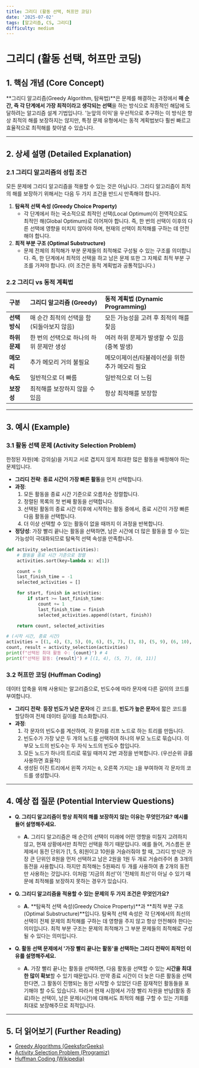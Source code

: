 ```yaml
---
title: 그리디 (활동 선택, 허프만 코딩)
date: '2025-07-02'
tags: [알고리즘, CS, 그리디]
difficulty: medium
---
```


# 그리디 (활동 선택, 허프만 코딩)

## 1. 핵심 개념 (Core Concept)

\*\*그리디 알고리즘(Greedy Algorithm, 탐욕법)\*\*은 문제를 해결하는 과정에서 **매 순간, 즉 각 단계에서 가장 최적이라고 생각되는 선택**을 하는 방식으로 최종적인 해답에 도달하려는 알고리즘 설계 기법입니다. '눈앞의 이익'을 우선적으로 추구하는 이 방식은 항상 최적의 해를 보장하지는 않지만, 특정 문제 유형에서는 동적 계획법보다 훨씬 빠르고 효율적으로 최적해를 찾아낼 수 있습니다.

______________________________________________________________________

## 2. 상세 설명 (Detailed Explanation)

### 2.1 그리디 알고리즘의 성립 조건

모든 문제에 그리디 알고리즘을 적용할 수 있는 것은 아닙니다. 그리디 알고리즘이 최적의 해를 보장하기 위해서는 다음 두 가지 조건을 반드시 만족해야 합니다.

1. **탐욕적 선택 속성 (Greedy Choice Property)**
   - 각 단계에서 하는 국소적으로 최적인 선택(Local Optimum)이 전역적으로도 최적인 해(Global Optimum)로 이어져야 합니다. 즉, 한 번의 선택이 이후의 다른 선택에 영향을 미치지 않아야 하며, 현재의 선택이 최적해를 구하는 데 안전해야 합니다.
1. **최적 부분 구조 (Optimal Substructure)**
   - 문제 전체의 최적해가 부분 문제들의 최적해로 구성될 수 있는 구조를 의미합니다. 즉, 한 단계에서 최적의 선택을 하고 남은 문제 또한 그 자체로 최적 부분 구조를 가져야 합니다. (이 조건은 동적 계획법과 공통적입니다.)

### 2.2 그리디 vs 동적 계획법

| 구분          | 그리디 알고리즘 (Greedy)                   | 동적 계획법 (Dynamic Programming)               |
| :------------ | :----------------------------------------- | :---------------------------------------------- |
| **선택 방식** | 매 순간 최적의 선택을 함 (되돌아보지 않음) | 모든 가능성을 고려 후 최적의 해를 찾음          |
| **하위 문제** | 한 번의 선택으로 하나의 하위 문제만 생성   | 여러 하위 문제가 발생할 수 있음 (중복 발생)     |
| **메모리**    | 추가 메모리 거의 불필요                    | 메모이제이션/타뷸레이션을 위한 추가 메모리 필요 |
| **속도**      | 일반적으로 더 빠름                         | 일반적으로 더 느림                              |
| **보장성**    | 최적해를 보장하지 않을 수 있음             | 항상 최적해를 보장함                            |

______________________________________________________________________

## 3. 예시 (Example)

### 3.1 활동 선택 문제 (Activity Selection Problem)

한정된 자원(예: 강의실)을 가지고 서로 겹치지 않게 최대한 많은 활동을 배정해야 하는 문제입니다.

- **그리디 전략**: **종료 시간이 가장 빠른 활동**을 먼저 선택합니다.
- **과정**:
  1. 모든 활동을 종료 시간 기준으로 오름차순 정렬합니다.
  1. 정렬된 목록의 첫 번째 활동을 선택합니다.
  1. 선택된 활동의 종료 시간 이후에 시작하는 활동 중에서, 종료 시간이 가장 빠른 다음 활동을 선택합니다.
  1. 더 이상 선택할 수 있는 활동이 없을 때까지 이 과정을 반복합니다.
- **정당성**: 가장 빨리 끝나는 활동을 선택하면, 남은 시간에 더 많은 활동을 할 수 있는 가능성이 극대화되므로 탐욕적 선택 속성을 만족합니다.

```python
def activity_selection(activities):
    # 활동을 종료 시간 기준으로 정렬
    activities.sort(key=lambda x: x[1])

    count = 0
    last_finish_time = -1
    selected_activities = []

    for start, finish in activities:
        if start >= last_finish_time:
            count += 1
            last_finish_time = finish
            selected_activities.append((start, finish))

    return count, selected_activities

# (시작 시간, 종료 시간)
activities = [(1, 4), (3, 5), (0, 6), (5, 7), (3, 8), (5, 9), (6, 10), (8, 11)]
count, result = activity_selection(activities)
print(f"선택된 최대 활동 수: {count}") # 4
print(f"선택된 활동: {result}") # [(1, 4), (5, 7), (8, 11)]
```

### 3.2 허프만 코딩 (Huffman Coding)

데이터 압축을 위해 사용되는 알고리즘으로, 빈도수에 따라 문자에 다른 길이의 코드를 부여합니다.

- **그리디 전략**: **등장 빈도가 낮은 문자**에 긴 코드를, **빈도가 높은 문자**에 짧은 코드를 할당하여 전체 데이터 길이를 최소화합니다.
- **과정**:
  1. 각 문자의 빈도수를 계산하여, 각 문자를 리프 노드로 하는 트리를 만듭니다.
  1. 빈도수가 가장 낮은 두 개의 노드를 선택하여 하나의 부모 노드로 묶습니다. 이 부모 노드의 빈도수는 두 자식 노드의 빈도수 합입니다.
  1. 모든 노드가 하나의 트리로 묶일 때까지 2번 과정을 반복합니다. (우선순위 큐를 사용하면 효율적)
  1. 생성된 이진 트리에서 왼쪽 가지는 `0`, 오른쪽 가지는 `1`을 부여하여 각 문자의 코드를 생성합니다.

______________________________________________________________________

## 4. 예상    접 질문 (Potential Interview Questions)

- **Q. 그리디 알고리즘이 항상 최적의 해를 보장하지 않는 이유는 무엇인가요? 예시를 들어 설명해주세요.**

  - **A.** 그리디 알고리즘은 매 순간의 선택이 미래에 어떤 영향을 미칠지 고려하지 않고, 현재 상황에서만 최적인 선택을 하기 때문입니다. 예를 들어, 거스름돈 문제에서 동전 단위가 \[1, 5, 8\]원이고 10원을 거슬러줘야 할 때, 그리디 방식은 가장 큰 단위인 8원을 먼저 선택하고 남은 2원을 1원 두 개로 거슬러주어 총 3개의 동전을 사용합니다. 하지만 최적해는 5원짜리 두 개를 사용하여 총 2개의 동전만 사용하는 것입니다. 이처럼 '지금의 최선'이 '전체의 최선'이 아닐 수 있기 때문에 최적해를 보장하지 못하는 경우가 있습니다.

- **Q. 그리디 알고리즘을 적용할 수 있는 문제의 두 가지 조건은 무엇인가요?**

  - **A.** \*\*탐욕적 선택 속성(Greedy Choice Property)\*\*과 \*\*최적 부분 구조(Optimal Substructure)\*\*입니다. 탐욕적 선택 속성은 각 단계에서의 최선의 선택이 전체 문제의 최적해를 구하는 데 영향을 주지 않고 항상 안전해야 한다는 의미입니다. 최적 부분 구조는 문제의 최적해가 그 부분 문제들의 최적해로 구성될 수 있다는 의미입니다.

- **Q. 활동 선택 문제에서 '가장 빨리 끝나는 활동'을 선택하는 그리디 전략이 최적인 이유를 설명해주세요.**

  - **A.** 가장 빨리 끝나는 활동을 선택하면, 다음 활동을 선택할 수 있는 **시간을 최대한 많이 확보**할 수 있기 때문입니다. 만약 종료 시간이 더 늦은 다른 활동을 선택한다면, 그 활동이 진행되는 동안 시작할 수 있었던 다른 잠재적인 활동들을 포기해야 할 수도 있습니다. 따라서 현재 시점에서 가장 빨리 자원을 반납(활동 종료)하는 선택이, 남은 문제(시간)에 대해서도 최적의 해를 구할 수 있는 기회를 최대로 보장해주므로 최적입니다.

______________________________________________________________________

## 5. 더 읽어보기 (Further Reading)

- [Greedy Algorithms (GeeksforGeeks)](https://www.geeksforgeeks.org/greedy-algorithms/)
- [Activity Selection Problem (Programiz)](https://www.programiz.com/dsa/activity-selection-problem)
- [Huffman Coding (Wikipedia)](https://en.wikipedia.org/wiki/Huffman_coding)
